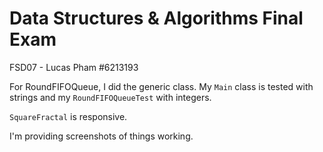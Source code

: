 # Data Structures & Algorithms Final Exam

FSD07 - Lucas Pham #6213193

For RoundFIFOQueue, I did the generic class. My `Main` class is tested with strings and my `RoundFIFOQueueTest` with integers.

`SquareFractal` is responsive.

I'm providing screenshots of things working.